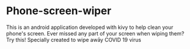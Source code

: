 # Phone-screen-wiper
This is an android application developed with kivy to help clean your phone's screen. Ever missed any part of your screen when wiping them? Try this!
Specially created to wipe awāy COVID 19 virus

